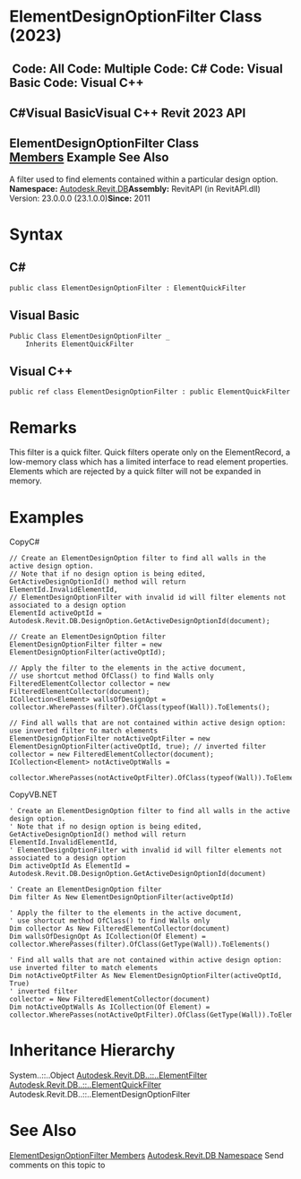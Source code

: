 # ElementDesignOptionFilter Class (2023)

﻿
 Code: All Code: Multiple Code: C# Code: Visual Basic Code: Visual C++   
---  
C#Visual BasicVisual C++
Revit 2023 API  
---  
ElementDesignOptionFilter Class  
[Members](4ecc7a39-be47-11d6-4c32-f5337d31ecba.md "ElementDesignOptionFilter Members") Example See Also  
---  
A filter used to find elements contained within a particular design option. 
**Namespace:** [Autodesk.Revit.DB](87546ba7-461b-c646-cbb1-2cb8f5bff8b2.md "Autodesk.Revit.DB Namespace")**Assembly:** RevitAPI (in RevitAPI.dll) Version: 23.0.0.0 (23.1.0.0)**Since:** 2011 
# Syntax
C#  
---  
```text
public class ElementDesignOptionFilter : ElementQuickFilter
```
  
Visual Basic  
---  
```text
Public Class ElementDesignOptionFilter _
	Inherits ElementQuickFilter
```
  
Visual C++  
---  
```text
public ref class ElementDesignOptionFilter : public ElementQuickFilter
```
  
# Remarks
This filter is a quick filter. Quick filters operate only on the ElementRecord, a low-memory class which has a limited interface to read element properties. Elements which are rejected by a quick filter will not be expanded in memory. 
# Examples
CopyC#
```text
// Create an ElementDesignOption filter to find all walls in the active design option.
// Note that if no design option is being edited, GetActiveDesignOptionId() method will return ElementId.InvalidElementId,
// ElementDesignOptionFilter with invalid id will filter elements not associated to a design option
ElementId activeOptId = Autodesk.Revit.DB.DesignOption.GetActiveDesignOptionId(document);

// Create an ElementDesignOption filter
ElementDesignOptionFilter filter = new ElementDesignOptionFilter(activeOptId);

// Apply the filter to the elements in the active document,
// use shortcut method OfClass() to find Walls only
FilteredElementCollector collector = new FilteredElementCollector(document);
ICollection<Element> wallsOfDesignOpt = collector.WherePasses(filter).OfClass(typeof(Wall)).ToElements();

// Find all walls that are not contained within active design option: use inverted filter to match elements 
ElementDesignOptionFilter notActiveOptFilter = new ElementDesignOptionFilter(activeOptId, true); // inverted filter
collector = new FilteredElementCollector(document);
ICollection<Element> notActiveOptWalls =
    collector.WherePasses(notActiveOptFilter).OfClass(typeof(Wall)).ToElements();
```

CopyVB.NET
```text
' Create an ElementDesignOption filter to find all walls in the active design option.
' Note that if no design option is being edited, GetActiveDesignOptionId() method will return ElementId.InvalidElementId,
' ElementDesignOptionFilter with invalid id will filter elements not associated to a design option
Dim activeOptId As ElementId = Autodesk.Revit.DB.DesignOption.GetActiveDesignOptionId(document)

' Create an ElementDesignOption filter
Dim filter As New ElementDesignOptionFilter(activeOptId)

' Apply the filter to the elements in the active document,
' use shortcut method OfClass() to find Walls only
Dim collector As New FilteredElementCollector(document)
Dim wallsOfDesignOpt As ICollection(Of Element) = collector.WherePasses(filter).OfClass(GetType(Wall)).ToElements()

' Find all walls that are not contained within active design option: use inverted filter to match elements 
Dim notActiveOptFilter As New ElementDesignOptionFilter(activeOptId, True)
' inverted filter
collector = New FilteredElementCollector(document)
Dim notActiveOptWalls As ICollection(Of Element) = collector.WherePasses(notActiveOptFilter).OfClass(GetType(Wall)).ToElements()
```

# Inheritance Hierarchy
System..::..Object [Autodesk.Revit.DB..::..ElementFilter](b8b46cbf-9ecc-0745-ec53-c3c3b6510113.md "ElementFilter Class") [Autodesk.Revit.DB..::..ElementQuickFilter](ebc95d82-11fc-69f6-2df1-52331dd36443.md "ElementQuickFilter Class") Autodesk.Revit.DB..::..ElementDesignOptionFilter
# See Also
[ElementDesignOptionFilter Members](4ecc7a39-be47-11d6-4c32-f5337d31ecba.md "ElementDesignOptionFilter Members")
[Autodesk.Revit.DB Namespace](87546ba7-461b-c646-cbb1-2cb8f5bff8b2.md "Autodesk.Revit.DB Namespace")
Send comments on this topic to 